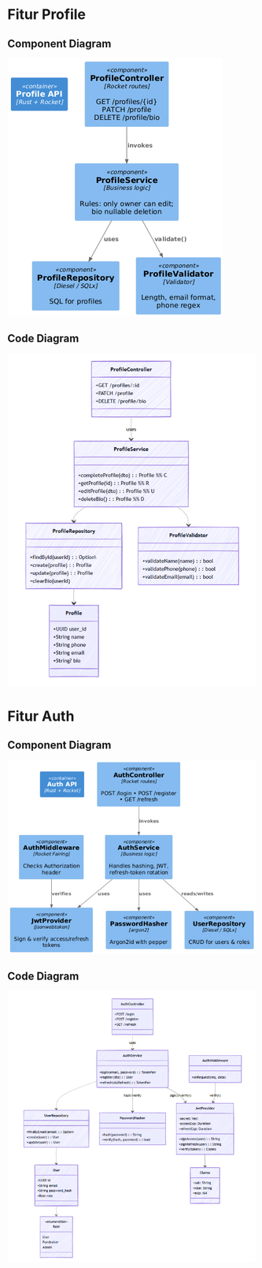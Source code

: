# Fitur Profile

## Component Diagram
![alt text](img/image.png)

## Code Diagram
![alt text](img/image-1.png)

# Fitur Auth

## Component Diagram
![alt text](img/auth-component.png)

## Code Diagram
![alt text](img/auth-code.png)